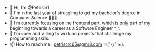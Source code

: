 - 👋 Hi, I’m @Petrisor1
- 👀 I'm in the last year of struggling to get my bachelor's degree in Computer Science 🎊🧨🎈.
- 🌱 I’m currently focusing on  the frontend part, which is only part of my beginning towards a career as a Software Engineer ^_^.
- 💞️ I’m open and willing to work on projects that challenge my programming skills.
- 📫 How to reach me : petrisorc65@gmail.com ☜(ﾟヮﾟ☜).

<!---
Petrisor1/Petrisor1 is a ✨ special ✨ repository because its `README.md` (this file) appears on your GitHub profile.
You can click the Preview link to take a look at your changes.
--->
